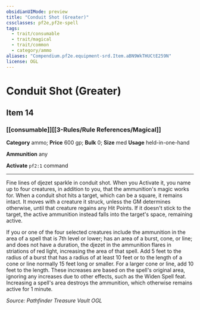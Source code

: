 ```yaml
---
obsidianUIMode: preview
title: "Conduit Shot (Greater)"
cssclasses: pf2e,pf2e-spell
tags:
  - trait/consumable
  - trait/magical
  - trait/common
  - category/ammo
aliases: "Compendium.pf2e.equipment-srd.Item.aBN9WkTHUCtE259N"
license: OGL
---
```

# Conduit Shot (Greater)
## Item 14
### [[consumable]][[3-Rules/Rule References/Magical]]

**Category** ammo; 
**Price** 600 gp; 
**Bulk** 0; **Size** med
**Usage** held-in-one-hand

**Ammunition** any

**Activate** `pf2:1` command

* * *

Fine lines of djezet sparkle in conduit shot. When you Activate it, you name up to four creatures, in addition to you, that the ammunition's magic works for. When a conduit shot hits a target, which can be a square, it remains intact. It moves with a creature it struck, unless the GM determines otherwise, until that creature regains any Hit Points. If it doesn't stick to the target, the active ammunition instead falls into the target's space, remaining active.

If you or one of the four selected creatures include the ammunition in the area of a spell that is 7th level or lower; has an area of a burst, cone, or line; and does not have a duration, the djezet in the ammunition flares in striations of red light, increasing the area of that spell. Add 5 feet to the radius of a burst that has a radius of at least 10 feet or to the length of a cone or line normally 15 feet long or smaller. For a larger cone or line, add 10 feet to the length. These increases are based on the spell's original area, ignoring any increases due to other effects, such as the Widen Spell feat. Increasing a spell's area destroys the ammunition, which otherwise remains active for 1 minute.

*Source: Pathfinder Treasure Vault*
*OGL*